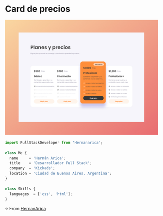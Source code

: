 # Card de precios

<p align="center">
  <img src="./src/assets/imgs/Thumbnail-planes.jpg" />
</p>

```js
import FullStackDeveloper from 'Hernanarica';

class Me {
  name     = 'Hernán Arica';
  title    = 'Desarrollador Full Stack';
  company  = 'Kickads';
  location = 'Ciudad de Buenos Aires, Argentina';
}

class Skills {
  languages  = ['css', 'html'];
}
```

⭐️ From [HernanArica](https://github.com/Hernanarica)
